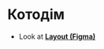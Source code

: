 # Котодім

- Look at
  [**Layout (Figma)**](https://www.figma.com/file/wkQH152m80vAF42O4xLrBN/DSGN?node-id=19%3A82&t=OwPkIq2L2RdhZRCx-1)
